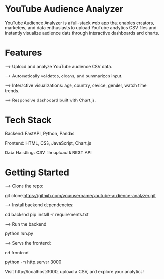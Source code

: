 # YouTube Audience Analyzer

YouTube Audience Analyzer is a full-stack web app that enables creators, marketers, and data enthusiasts to upload YouTube analytics CSV files and instantly visualize audience data through interactive dashboards and charts.

# Features
--> Upload and analyze YouTube audience CSV data.

--> Automatically validates, cleans, and summarizes input.

--> Interactive visualizations: age, country, device, gender, watch time trends.

--> Responsive dashboard built with Chart.js.

# Tech Stack
Backend: FastAPI, Python, Pandas

Frontend: HTML, CSS, JavaScript, Chart.js

Data Handling: CSV file upload & REST API

# Getting Started
--> Clone the repo:

git clone https://github.com/yourusername/youtube-audience-analyzer.git

--> Install backend dependencies:

cd backend
pip install -r requirements.txt

--> Run the backend:

python run.py

--> Serve the frontend:

cd frontend

python -m http.server 3000

Visit http://localhost:3000, upload a CSV, and explore your analytics!
